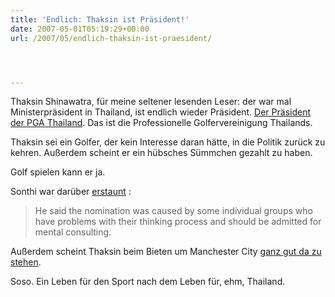 ```yaml
---
title: 'Endlich: Thaksin ist Präsident!'
date: 2007-05-01T05:19:29+00:00
url: /2007/05/endlich-thaksin-ist-praesident/




---
```

Thaksin Shinawatra, für meine seltener lesenden Leser: der war mal Ministerpräsident in Thailand, ist endlich wieder Präsident. [Der Präsident der <span class="caps">PGA</span> Thailand][1]. Das ist die Professionelle Golfervereinigung Thailands.

Thaksin sei ein Golfer, der kein Interesse daran hätte, in die Politik zurück zu kehren. Außerdem scheint er ein hübsches Sümmchen gezahlt zu haben.

Golf spielen kann er ja.

Sonthi war darüber [erstaunt][2] :

> He said the nomination was caused by some individual groups who have problems with their thinking process and should be admitted for mental consulting.

Außerdem scheint Thaksin beim Bieten um Manchester City [ganz gut da zu stehen][3].

Soso. Ein Leben für den Sport nach dem Leben für, ehm, Thailand.

 [1]: http://www.radioaustralia.net.au/news/stories/s1911499.htm
 [2]: http://www.bangkokpost.com/breaking_news/breakingnews.php?id=118456
 [3]: http://www.nationmultimedia.com/2007/05/01/headlines/headlines_30033125.php
